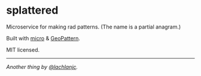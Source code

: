 # splattered

Microservice for making rad patterns. (The name is a partial anagram.)

Built with [micro](https://github.com/zeit/micro) & [GeoPattern](https://github.com/btmills/geopattern).

MIT licensed.

---
*Another thing by [@lachlanjc](https://twitter.com/lachlanjc).*

